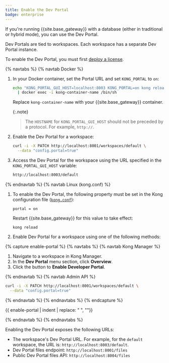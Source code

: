 ```yaml
---
title: Enable the Dev Portal
badge: enterprise
---
```


If you're running {{site.base_gateway}} with a database (either in traditional
or hybrid mode), you can use the Dev Portal.

Dev Portals are tied to workspaces. Each workspace has a separate Dev Portal instance.

To enable the Dev Portal, you must first [deploy a license](/gateway/{{page.kong_version}}/licenses/deploy).

{% navtabs %}
{% navtab Docker %}

1. In your Docker container, set the Portal URL and set `KONG_PORTAL` to `on`:

    ```sh
    echo "KONG_PORTAL_GUI_HOST=localhost:8003 KONG_PORTAL=on kong reload exit" \
      | docker exec -i kong-container-name /bin/sh
    ```

    Replace `kong-container-name` with your {{site.base_gateway}} container.

    {:.note}
    > The `HOSTNAME` for `KONG_PORTAL_GUI_HOST` should not be preceded by a protocol. For example, `http://`.

1. Enable the Dev Portal for a workspace:

    ```sh
    curl -i -X PATCH http://localhost:8001/workspaces/default \
      --data "config.portal=true"
    ```

1. Access the Dev Portal for the workspace using the URL specified
in the `KONG_PORTAL_GUI_HOST` variable:

    ```sh
    http://localhost:8003/default
    ```

{% endnavtab %}
{% navtab Linux (kong.conf) %}

1. To enable the Dev Portal, the following property must be set in the Kong
configuration file ([`kong.conf`](/gateway/{{page.kong_version}}/production/kong-conf/)):

   ```
   portal = on
   ```

   Restart {{site.base_gateway}} for this value to take effect:

   ```
   kong reload
   ```

1. Enable Dev Portal for a workspace using one of the following methods:

{% capture enable-portal %}
{% navtabs %}
{% navtab Kong Manager %}

<!-- vale off -->
1. Navigate to a workspace in Kong Manager.
2. In the **Dev Portal** menu section, click **Overview**.
3. Click the button to **Enable Developer Portal**.
<!-- vale on -->

{% endnavtab %}
{% navtab Admin API %}

```bash
curl -i -X PATCH http://localhost:8001/workspaces/default \
  --data "config.portal=true"
```

{% endnavtab %}
{% endnavtabs %}
{% endcapture %}

{{ enable-portal | indent | replace: " </code>", "</code>"}}

{% endnavtab %}
{% endnavtabs %}

Enabling the Dev Portal exposes the following URLs:
* The workspace's Dev Portal URL.
For example, for the `default` workspace, the URL is: `http://localhost:8003/default`.
* Dev Portal files endpoint: `http://localhost:8001/files`
* Public Dev Portal files API: `http://localhost:8004/files`
